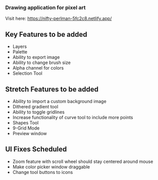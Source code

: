 ### Drawing application for pixel art

Visit here: https://nifty-perlman-5fc2c8.netlify.app/

## Key Features to be added

- Layers
- Palette
- Ability to export image
- Ability to change brush size
- Alpha channel for colors
- Selection Tool

## Stretch Features to be added

- Ability to import a custom background image
- Dithered gradient tool
- Ability to toggle gridlines
- Increase functionality of curve tool to include more points
- Shapes Tool
- 9-Grid Mode
- Preview window

## UI Fixes Scheduled

- Zoom feature with scroll wheel should stay centered around mouse
- Make color picker window draggable
- Change tool buttons to icons